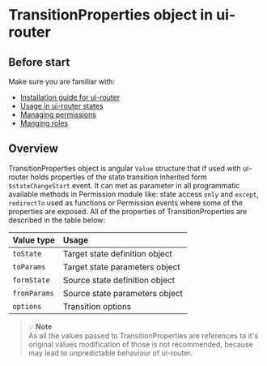 TransitionProperties object in ui-router
============================

Before start
----------------------------

Make sure you are familiar with:
- [Installation guide for ui-router](https://github.com/Narzerus/angular-permission/blob/development/docs/ui-router/1-installation.md)
- [Usage in ui-router states](https://github.com/Narzerus/angular-permission/blob/development/docs/ui-router/2-usage-in-states.md)
- [Managing permissions](https://github.com/Narzerus/angular-permission/blob/development/docs/1-manging-permissions.md)   
- [Manging roles](https://github.com/Narzerus/angular-permission/blob/development/docs/2-manging-roles.md)   

Overview
----------------------------

TransitionProperties object is angular `Value` structure that if used with ui-router holds properties of the state transition inherited form `$stateChangeStart` event. It can met as parameter in all programmatic available methods in Permission module like: state access `only` and `except`, `redirectTo` used as functions or Permission events where some of the properties are exposed. All of the properties of TransitionProperties are described in the table below:

| Value type    |  Usage                         | 
| :------------ | :----------------------------- |
| `toState`     | Target state definition object |
| `toParams`    | Target state parameters object |
| `formState`   | Source state definition object |
| `fromParams`  | Source state parameters object | 
| `options`     | Transition options             | 

> :bulb: **Note**   
> As all the values passed to TransitionProperties are references to it's original values modification of those is not recommended, because may lead to unpredictable behaviour of ui-router. 